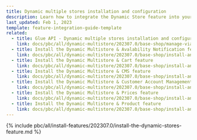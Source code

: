 ```yaml
---
title: Dynamic multiple stores installation and configuration
description: Learn how to integrate the Dynamic Store feature into your project
last_updated: Feb 1, 2023
template: feature-integration-guide-template
related:
  - title: Glue API - Dynamic multiple stores installation and configuration
    link: docs/pbc/all/dynamic-multistore/202307.0/base-shop/manage-via-glue-api/dynamic-stores-feature-integration.md
  - title: Install the Dynamic Multistore & Avalability Notification feature
    link: docs/pbc/all/dynamic-multistore/202307.0/base-shop/install-and-upgrade/install-features/dynamic-stores-availability-notification-feature-integration.md
  - title: Install the Dynamic Multistore & Cart feature
    link: docs/pbc/all/dynamic-multistore/202307.0/base-shop/install-and-upgrade/install-features/dynamic-stores-cart-feature-integration.md
  - title: Install the Dynamic Multistore & CMS feature
    link: docs/pbc/all/dynamic-multistore/202307.0/base-shop/install-and-upgrade/install-features/dynamic-stores-cms-feature-integration.md
  - title: Install the Dynamic Multistore & Customer Account Management feature
    link: docs/pbc/all/dynamic-multistore/202307.0/base-shop/install-and-upgrade/install-features/dynamic-stores-customer-account-management-feature-integration.md
  - title: Install the Dynamic Multistore & Prices feature
    link: docs/pbc/all/dynamic-multistore/202307.0/base-shop/install-and-upgrade/install-features/dynamic-stores-prices-feature-integration.md
  - title: Install the Dynamic Multistore & Product feature
    link: docs/pbc/all/dynamic-multistore/202307.0/base-shop/install-and-upgrade/install-features/dynamic-stores-product-feature-integration.md
---
```


{% include pbc/all/install-features/202307.0/install-the-dynamic-stores-feature.md %} <!-- To edit, see /_includes/pbc/all/install-features/202307.0/install-the-dynamic-stores-feature.md -->
